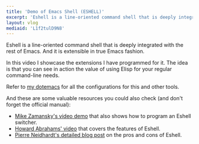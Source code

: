 ```yaml
---
title: 'Demo of Emacs Shell (ESHELL)'
excerpt: 'Eshell is a line-oriented command shell that is deeply integrated with the rest of Emacs. And it is extensible in true Emacs fashion.'
layout: vlog
mediaid: 'L1f2tulD9N8'
---
```


Eshell is a line-oriented command shell that is deeply integrated with
the rest of Emacs.  And it is extensible in true Emacs fashion.

In this video I showcase the extensions I have programmed for it.  The
idea is that you can see in action the value of using Elisp for your
regular command-line needs.

Refer to [my dotemacs](https://protesilaos.com/emacs/dotemacs) for all the
configurations for this and other tools.

And these are some valuable resources you could also check (and don't
forget the official manual):

+ [Mike Zamansky's video demo](https://cestlaz.github.io/post/using-emacs-66-eshell-elisp) that also shows how to program an Eshell switcher.
+ [Howard Abrahams' video](https://www.youtube.com/watch?v=RhYNu6i_uY4) that covers the features of Eshell.
+ [Pierre Neidhardt's detailed blog post](https://ambrevar.xyz/emacs-eshell/) on the pros and cons of Eshell.
